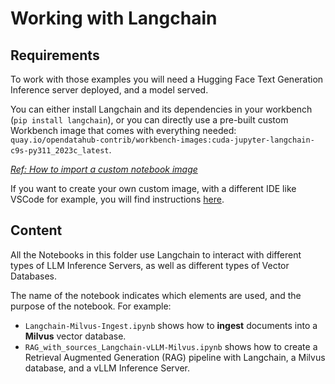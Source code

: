 # Working with Langchain

## Requirements

To work with those examples you will need a Hugging Face Text Generation Inference server deployed, and a model served.

You can either install Langchain and its dependencies in your workbench (`pip install langchain`), or you can directly use a pre-built custom Workbench image that comes with everything needed: `quay.io/opendatahub-contrib/workbench-images:cuda-jupyter-langchain-c9s-py311_2023c_latest`.

*[Ref: How to import a custom notebook image](https://access.redhat.com/documentation/en-us/red_hat_openshift_data_science/1/html/managing_users_and_user_resources/managing_notebook_servers#configuring-a-custom-notebook-image_user-mgmt)*

If you want to create your own custom image, with a different IDE like VSCode for example, you will find instructions [here](https://github.com/opendatahub-io-contrib/workbench-images#building-an-image).

## Content

All the Notebooks in this folder use Langchain to interact with different types of LLM Inference Servers, as well as different types of Vector Databases.

The name of the notebook indicates which elements are used, and the purpose of the notebook. For example:

- `Langchain-Milvus-Ingest.ipynb` shows how to **ingest** documents into a **Milvus** vector database.
- `RAG_with_sources_Langchain-vLLM-Milvus.ipynb` shows how to create a Retrieval Augmented Generation (RAG) pipeline with Langchain, a Milvus database, and a vLLM Inference Server.
